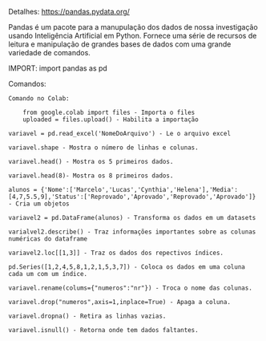 Detalhes: https://pandas.pydata.org/

Pandas é um pacote para a manupulação dos dados de nossa investigação usando Inteligência Artificial em Python. Fornece uma série de recursos de leitura e manipulação de grandes bases de dados com uma grande variedade de comandos.

IMPORT: import pandas as pd

Comandos:

    Comando no Colab:

        from google.colab import files - Importa o files
        uploaded = files.upload() - Habilita a importação

    variavel = pd.read_excel('NomeDoArquivo') - Le o arquivo excel

    variavel.shape - Mostra o número de linhas e colunas.

    variavel.head() - Mostra os 5 primeiros dados.

    variavel.head(8)- Mostra os 8 primeiros dados.

    alunos = {'Nome':['Marcelo','Lucas','Cynthia','Helena'],'Media':[4,7,5.5,9],'Status':['Reprovado','Aprovado','Reprovado','Aprovado']} - Cria um objetos

    variavel2 = pd.DataFrame(alunos) - Transforma os dados em um datasets

    varialvel2.describe() - Traz informações importantes sobre as colunas numéricas do dataframe

    variavel2.loc[[1,3]] - Traz os dados dos repectivos índices.

    pd.Series([1,2,4,5,8,1,2,1,5,3,7]) - Coloca os dados em uma coluna cada um com um índice.

    variavel.rename(colums={"numeros":"nr"}) - Troca o nome das colunas.

    variavel.drop("numeros",axis=1,inplace=True) - Apaga a coluna.

    variavel.dropna() - Retira as linhas vazias.

    variavel.isnull() - Retorna onde tem dados faltantes.
